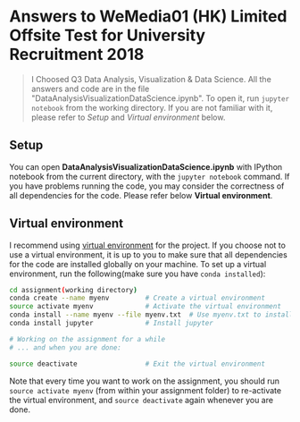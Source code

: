 # Answers to WeMedia01 (HK) Limited Offsite Test for University Recruitment 2018

> I Choosed Q3 Data Analysis, Visualization & Data Science. All the answers and code are in the file "DataAnalysisVisualizationDataScience.ipynb". To open it, run `jupyter notebook` from the working directory. If you are not familiar with it, please refer to *Setup* and *Virtual environment* below.

## Setup

You can open **DataAnalysisVisualizationDataScience.ipynb** with IPython notebook from the current directory, with the `jupyter notebook` command. If you have problems running the code, you may consider the correctness of all dependencies for the code. Please refer below **Virtual environment**.

## Virtual environment

I recommend using [virtual environment](https://conda.io/docs/user-guide/tasks/manage-environments.html) for the project. If you choose not to use a virtual environment, it is up to you to make sure that all dependencies for the code are installed globally on your machine. To set up a virtual environment, run the following(make sure you have `conda installed`):

```bash
cd assignment(working directory)
conda create --name myenv         # Create a virtual environment
source activate myenv             # Activate the virtual environment
conda install --name myenv --file myenv.txt  # Use myenv.txt to install listed packages 
conda install jupyter             # Install jupyter

# Working on the assignment for a while
# ... and when you are done:

source deactivate                 # Exit the virtual environment
```

Note that every time you want to work on the assignment, you should run `source activate myenv` (from within your assignment folder) to re-activate the virtual environment, and `source deactivate` again whenever you are done.


